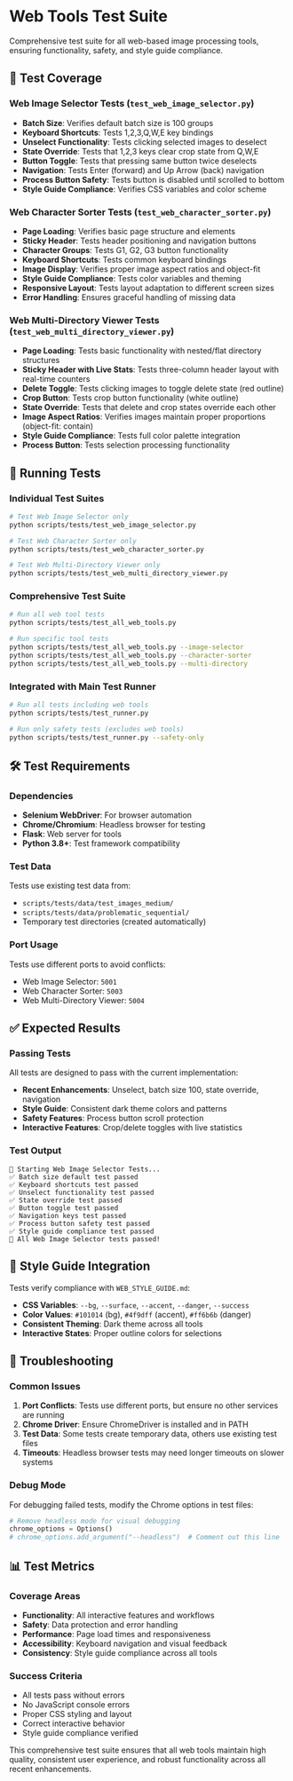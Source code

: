 # Web Tools Test Suite

Comprehensive test suite for all web-based image processing tools, ensuring functionality, safety, and style guide compliance.

## 🧪 Test Coverage

### Web Image Selector Tests (`test_web_image_selector.py`)
- **Batch Size**: Verifies default batch size is 100 groups
- **Keyboard Shortcuts**: Tests 1,2,3,Q,W,E key bindings
- **Unselect Functionality**: Tests clicking selected images to deselect
- **State Override**: Tests that 1,2,3 keys clear crop state from Q,W,E
- **Button Toggle**: Tests that pressing same button twice deselects
- **Navigation**: Tests Enter (forward) and Up Arrow (back) navigation
- **Process Button Safety**: Tests button is disabled until scrolled to bottom
- **Style Guide Compliance**: Verifies CSS variables and color scheme

### Web Character Sorter Tests (`test_web_character_sorter.py`)
- **Page Loading**: Verifies basic page structure and elements
- **Sticky Header**: Tests header positioning and navigation buttons
- **Character Groups**: Tests G1, G2, G3 button functionality
- **Keyboard Shortcuts**: Tests common keyboard bindings
- **Image Display**: Verifies proper image aspect ratios and object-fit
- **Style Guide Compliance**: Tests color variables and theming
- **Responsive Layout**: Tests layout adaptation to different screen sizes
- **Error Handling**: Ensures graceful handling of missing data

### Web Multi-Directory Viewer Tests (`test_web_multi_directory_viewer.py`)
- **Page Loading**: Tests basic functionality with nested/flat directory structures
- **Sticky Header with Live Stats**: Tests three-column header layout with real-time counters
- **Delete Toggle**: Tests clicking images to toggle delete state (red outline)
- **Crop Button**: Tests crop button functionality (white outline)
- **State Override**: Tests that delete and crop states override each other
- **Image Aspect Ratios**: Verifies images maintain proper proportions (object-fit: contain)
- **Style Guide Compliance**: Tests full color palette integration
- **Process Button**: Tests selection processing functionality

## 🚀 Running Tests

### Individual Test Suites
```bash
# Test Web Image Selector only
python scripts/tests/test_web_image_selector.py

# Test Web Character Sorter only
python scripts/tests/test_web_character_sorter.py

# Test Web Multi-Directory Viewer only
python scripts/tests/test_web_multi_directory_viewer.py
```

### Comprehensive Test Suite
```bash
# Run all web tool tests
python scripts/tests/test_all_web_tools.py

# Run specific tool tests
python scripts/tests/test_all_web_tools.py --image-selector
python scripts/tests/test_all_web_tools.py --character-sorter
python scripts/tests/test_all_web_tools.py --multi-directory
```

### Integrated with Main Test Runner
```bash
# Run all tests including web tools
python scripts/tests/test_runner.py

# Run only safety tests (excludes web tools)
python scripts/tests/test_runner.py --safety-only
```

## 🛠️ Test Requirements

### Dependencies
- **Selenium WebDriver**: For browser automation
- **Chrome/Chromium**: Headless browser for testing
- **Flask**: Web server for tools
- **Python 3.8+**: Test framework compatibility

### Test Data
Tests use existing test data from:
- `scripts/tests/data/test_images_medium/`
- `scripts/tests/data/problematic_sequential/`
- Temporary test directories (created automatically)

### Port Usage
Tests use different ports to avoid conflicts:
- Web Image Selector: `5001`
- Web Character Sorter: `5003`
- Web Multi-Directory Viewer: `5004`

## ✅ Expected Results

### Passing Tests
All tests are designed to pass with the current implementation:
- **Recent Enhancements**: Unselect, batch size 100, state override, navigation
- **Style Guide**: Consistent dark theme colors and patterns
- **Safety Features**: Process button scroll protection
- **Interactive Features**: Crop/delete toggles with live statistics

### Test Output
```
🧪 Starting Web Image Selector Tests...
✅ Batch size default test passed
✅ Keyboard shortcuts test passed
✅ Unselect functionality test passed
✅ State override test passed
✅ Button toggle test passed
✅ Navigation keys test passed
✅ Process button safety test passed
✅ Style guide compliance test passed
🎉 All Web Image Selector tests passed!
```

## 🎯 Style Guide Integration

Tests verify compliance with `WEB_STYLE_GUIDE.md`:
- **CSS Variables**: `--bg`, `--surface`, `--accent`, `--danger`, `--success`
- **Color Values**: `#101014` (bg), `#4f9dff` (accent), `#ff6b6b` (danger)
- **Consistent Theming**: Dark theme across all tools
- **Interactive States**: Proper outline colors for selections

## 🔧 Troubleshooting

### Common Issues
1. **Port Conflicts**: Tests use different ports, but ensure no other services are running
2. **Chrome Driver**: Ensure ChromeDriver is installed and in PATH
3. **Test Data**: Some tests create temporary data, others use existing test files
4. **Timeouts**: Headless browser tests may need longer timeouts on slower systems

### Debug Mode
For debugging failed tests, modify the Chrome options in test files:
```python
# Remove headless mode for visual debugging
chrome_options = Options()
# chrome_options.add_argument("--headless")  # Comment out this line
```

## 📊 Test Metrics

### Coverage Areas
- **Functionality**: All interactive features and workflows
- **Safety**: Data protection and error handling
- **Performance**: Page load times and responsiveness
- **Accessibility**: Keyboard navigation and visual feedback
- **Consistency**: Style guide compliance across all tools

### Success Criteria
- All tests pass without errors
- No JavaScript console errors
- Proper CSS styling and layout
- Correct interactive behavior
- Style guide compliance verified

This comprehensive test suite ensures that all web tools maintain high quality, consistent user experience, and robust functionality across all recent enhancements.
